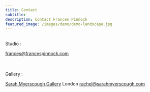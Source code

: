 ```yaml
---
title: Contact
subtitle: 
description: Contact Frances Pinnock
featured_image: /images/demo/demo-landscape.jpg
---
```

<br />
Studio :  

frances@francespinnock.com 
    
<br />  
<br />
Gallery :

[Sarah Myerscough Gallery](https://www.sarahmyerscough.com/) London
rachel@sarahmyerscough.com
 
<br />



